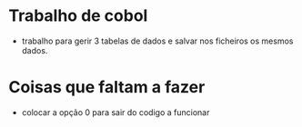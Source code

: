 # Trabalho de cobol 
- trabalho para gerir 3 tabelas de dados e salvar nos ficheiros os mesmos dados.

# Coisas que faltam a fazer
- colocar a opção 0 para sair do codigo a funcionar